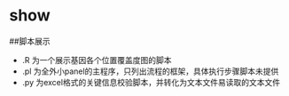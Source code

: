 # show
##脚本展示
 *  .R  为一个展示基因各个位置覆盖度图的脚本
 *  .pl 为全外小panel的主程序，只列出流程的框架，具体执行步骤脚本未提供
 *  .py 为excel格式的关键信息校验脚本，并转化为文本文件易读取的文本文件
